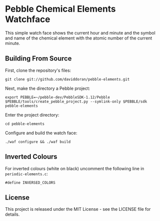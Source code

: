 # Pebble Chemical Elements Watchface

This simple watch face shows the current hour and minute and the symbol and name of the chemical element with the atomic number of the current minute.

## Building From Source

First, clone the repository's files:

    git clone git://github.com/daviddoran/pebble-elements.git

Next, make the directory a Pebble project:

    export PEBBLE=~/pebble-dev/PebbleSDK-1.12/Pebble
    $PEBBLE/tools/create_pebble_project.py --symlink-only $PEBBLE/sdk pebble-elements

Enter the project directory:

    cd pebble-elements

Configure and build the watch face:

    ./waf configure && ./waf build

## Inverted Colours

For inverted colours (white on black) uncomment the following line in `periodic-elements.c`:

    #define INVERSED_COLORS

## License

This project is released under the MIT License - see the LICENSE file for details.

